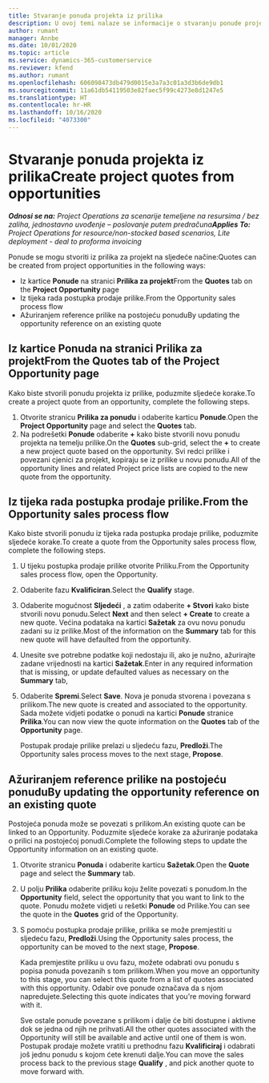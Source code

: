 ```yaml
---
title: Stvaranje ponuda projekta iz prilika
description: U ovoj temi nalaze se informacije o stvaranju ponude projekta iz prilike.
author: rumant
manager: Annbe
ms.date: 10/01/2020
ms.topic: article
ms.service: dynamics-365-customerservice
ms.reviewer: kfend
ms.author: rumant
ms.openlocfilehash: 606098473db479d0015e3a7a3c01a3d3b6de9db1
ms.sourcegitcommit: 11a61db54119503e82faec5f99c4273e8d1247e5
ms.translationtype: HT
ms.contentlocale: hr-HR
ms.lasthandoff: 10/16/2020
ms.locfileid: "4073300"
---
```

# <a name="create-project-quotes-from-opportunities"></a><span data-ttu-id="82dfd-103">Stvaranje ponuda projekta iz prilika</span><span class="sxs-lookup"><span data-stu-id="82dfd-103">Create project quotes from opportunities</span></span>

<span data-ttu-id="82dfd-104">_**Odnosi se na:** Project Operations za scenarije temeljene na resursima / bez zaliha, jednostavno uvođenje – poslovanje putem predračuna_</span><span class="sxs-lookup"><span data-stu-id="82dfd-104">_**Applies To:** Project Operations for resource/non-stocked based scenarios, Lite deployment - deal to proforma invoicing_</span></span>

<span data-ttu-id="82dfd-105">Ponude se mogu stvoriti iz prilika za projekt na sljedeće načine:</span><span class="sxs-lookup"><span data-stu-id="82dfd-105">Quotes can be created from project opportunities in the following ways:</span></span>

- <span data-ttu-id="82dfd-106">Iz kartice **Ponude** na stranici **Prilika za projekt**</span><span class="sxs-lookup"><span data-stu-id="82dfd-106">From the **Quotes** tab on the **Project Opportunity** page</span></span>
- <span data-ttu-id="82dfd-107">Iz tijeka rada postupka prodaje prilike.</span><span class="sxs-lookup"><span data-stu-id="82dfd-107">From the Opportunity sales process flow</span></span>
- <span data-ttu-id="82dfd-108">Ažuriranjem reference prilike na postojeću ponudu</span><span class="sxs-lookup"><span data-stu-id="82dfd-108">By updating the opportunity reference on an existing quote</span></span>

## <a name="from-the-quotes-tab-of-the-project-opportunity-page"></a><span data-ttu-id="82dfd-109">Iz kartice Ponuda na stranici Prilika za projekt</span><span class="sxs-lookup"><span data-stu-id="82dfd-109">From the Quotes tab of the Project Opportunity page</span></span>

<span data-ttu-id="82dfd-110">Kako biste stvorili ponudu projekta iz prilike, poduzmite sljedeće korake.</span><span class="sxs-lookup"><span data-stu-id="82dfd-110">To create a project quote from an opportunity, complete the following steps.</span></span>

1. <span data-ttu-id="82dfd-111">Otvorite stranicu **Prilika za ponudu** i odaberite karticu **Ponude**.</span><span class="sxs-lookup"><span data-stu-id="82dfd-111">Open the **Project Opportunity** page and select the **Quotes** tab.</span></span> 
2. <span data-ttu-id="82dfd-112">Na podrešetki **Ponude** odaberite **+** kako biste stvorili novu ponudu projekta na temelju prilike.</span><span class="sxs-lookup"><span data-stu-id="82dfd-112">On the **Quotes** sub-grid, select the **+** to create a new project quote based on the opportunity.</span></span> <span data-ttu-id="82dfd-113">Svi redci prilike i povezani cjenici za projekt, kopiraju se iz prilike u novu ponudu.</span><span class="sxs-lookup"><span data-stu-id="82dfd-113">All of the opportunity lines and related Project price lists are copied to the new quote from the opportunity.</span></span>

## <a name="from-the-opportunity-sales-process-flow"></a><span data-ttu-id="82dfd-114">Iz tijeka rada postupka prodaje prilike.</span><span class="sxs-lookup"><span data-stu-id="82dfd-114">From the Opportunity sales process flow</span></span>

<span data-ttu-id="82dfd-115">Kako biste stvorili ponudu iz tijeka rada postupka prodaje prilike, poduzmite sljedeće korake.</span><span class="sxs-lookup"><span data-stu-id="82dfd-115">To create a quote from the Opportunity sales process flow, complete the following steps.</span></span>

1. <span data-ttu-id="82dfd-116">U tijeku postupka prodaje prilike otvorite Priliku.</span><span class="sxs-lookup"><span data-stu-id="82dfd-116">From the Opportunity sales process flow, open the Opportunity.</span></span>
2. <span data-ttu-id="82dfd-117">Odaberite fazu **Kvalificiran**.</span><span class="sxs-lookup"><span data-stu-id="82dfd-117">Select the **Qualify** stage.</span></span> 
3. <span data-ttu-id="82dfd-118">Odaberite mogućnost **Sljedeći** , a zatim odaberite **+ Stvori** kako biste stvorili novu ponudu.</span><span class="sxs-lookup"><span data-stu-id="82dfd-118">Select **Next** and then select **+ Create** to create a new quote.</span></span> <span data-ttu-id="82dfd-119">Većina podataka na kartici **Sažetak** za ovu novu ponudu zadani su iz prilike.</span><span class="sxs-lookup"><span data-stu-id="82dfd-119">Most of the information on the **Summary** tab for this new quote will have defaulted from the opportunity.</span></span> 
4. <span data-ttu-id="82dfd-120">Unesite sve potrebne podatke koji nedostaju ili, ako je nužno, ažurirajte zadane vrijednosti na kartici **Sažetak**.</span><span class="sxs-lookup"><span data-stu-id="82dfd-120">Enter in any required information that is missing, or update defaulted values as necessary on the **Summary** tab,</span></span>
5. <span data-ttu-id="82dfd-121">Odaberite **Spremi**.</span><span class="sxs-lookup"><span data-stu-id="82dfd-121">Select **Save**.</span></span> <span data-ttu-id="82dfd-122">Nova je ponuda stvorena i povezana s prilikom.</span><span class="sxs-lookup"><span data-stu-id="82dfd-122">The new quote is created and associated to the opportunity.</span></span> <span data-ttu-id="82dfd-123">Sada možete vidjeti podatke o ponudi na kartici **Ponude** stranice **Prilika**.</span><span class="sxs-lookup"><span data-stu-id="82dfd-123">You can now view the quote information on the **Quotes** tab of the **Opportunity** page.</span></span> 

   <span data-ttu-id="82dfd-124">Postupak prodaje prilike prelazi u sljedeću fazu, **Predloži**.</span><span class="sxs-lookup"><span data-stu-id="82dfd-124">The Opportunity sales process moves to the next stage, **Propose**.</span></span>


## <a name="by-updating-the-opportunity-reference-on-an-existing-quote"></a><span data-ttu-id="82dfd-125">Ažuriranjem reference prilike na postojeću ponudu</span><span class="sxs-lookup"><span data-stu-id="82dfd-125">By updating the opportunity reference on an existing quote</span></span>

<span data-ttu-id="82dfd-126">Postojeća ponuda može se povezati s prilikom.</span><span class="sxs-lookup"><span data-stu-id="82dfd-126">An existing quote can be linked to an Opportunity.</span></span> <span data-ttu-id="82dfd-127">Poduzmite sljedeće korake za ažuriranje podataka o prilici na postojećoj ponudi.</span><span class="sxs-lookup"><span data-stu-id="82dfd-127">Complete the following steps to update the Opportunity information on an existing quote.</span></span>

1. <span data-ttu-id="82dfd-128">Otvorite stranicu **Ponuda** i odaberite karticu **Sažetak**.</span><span class="sxs-lookup"><span data-stu-id="82dfd-128">Open the **Quote** page and select the **Summary** tab.</span></span>
2. <span data-ttu-id="82dfd-129">U polju **Prilika** odaberite priliku koju želite povezati s ponudom.</span><span class="sxs-lookup"><span data-stu-id="82dfd-129">In the **Opportunity** field, select the opportunity that you want to link to the quote.</span></span> <span data-ttu-id="82dfd-130">Ponudu možete vidjeti u rešetki **Ponude** od Prilike.</span><span class="sxs-lookup"><span data-stu-id="82dfd-130">You can see the quote in the **Quotes** grid of the Opportunity.</span></span> 
3. <span data-ttu-id="82dfd-131">S pomoću postupka prodaje prilike, prilika se može premjestiti u sljedeću fazu, **Predloži**.</span><span class="sxs-lookup"><span data-stu-id="82dfd-131">Using the Opportunity sales process, the opportunity can be moved to the next stage, **Propose**.</span></span> 

   <span data-ttu-id="82dfd-132">Kada premjestite priliku u ovu fazu, možete odabrati ovu ponudu s popisa ponuda povezanih s tom prilikom.</span><span class="sxs-lookup"><span data-stu-id="82dfd-132">When you move an opportunity to this stage, you can select this quote from a list of quotes associated with this opportunity.</span></span> <span data-ttu-id="82dfd-133">Odabir ove ponude označava da s njom napredujete.</span><span class="sxs-lookup"><span data-stu-id="82dfd-133">Selecting this quote indicates that you're moving forward with it.</span></span>

   <span data-ttu-id="82dfd-134">Sve ostale ponude povezane s prilikom i dalje će biti dostupne i aktivne dok se jedna od njih ne prihvati.</span><span class="sxs-lookup"><span data-stu-id="82dfd-134">All the other quotes associated with the Opportunity will still be available and active until one of them is won.</span></span> <span data-ttu-id="82dfd-135">Postupak prodaje možete vratiti u prethodnu fazu **Kvalificiraj** i odabrati još jednu ponudu s kojom ćete krenuti dalje.</span><span class="sxs-lookup"><span data-stu-id="82dfd-135">You can move the sales process back to the previous stage **Qualify** , and pick another quote to move forward with.</span></span>

